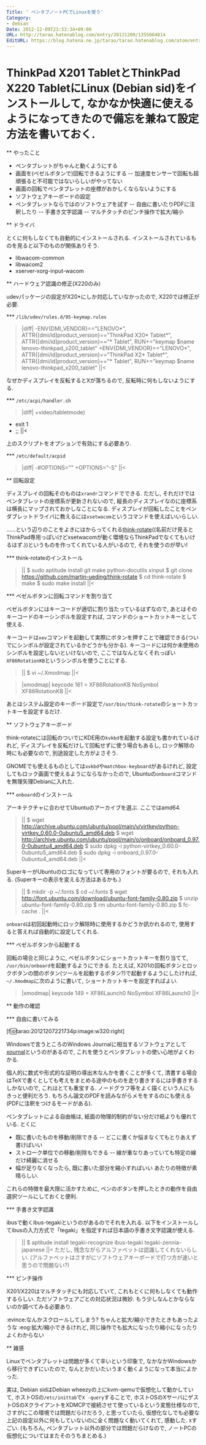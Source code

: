 ```yaml
---
Title: ' ペンタブノートPCでLinuxを使う'
Category:
- debian
Date: 2012-12-09T23:53:34+09:00
URL: http://tarao.hatenablog.com/entry/20121209/1355064814
EditURL: https://blog.hatena.ne.jp/tarao/tarao.hatenablog.com/atom/entry/6653586347149236061
---
```


ThinkPad X201 TabletとThinkPad X220 TabletにLinux (Debian sid)をインストールして, なかなか快適に使えるようになってきたので備忘を兼ねて設定方法を書いておく.
=====

** やったこと

- ペンタブレットがちゃんと動くようにする
- 画面を(ベゼルボタンで)回転できるようにする
-- 加速度センサーで回転も超頑張ると不可能ではないらしいがやってない
- 画面の回転でペンタブレットの座標がおかしくならないようにする
- ソフトウェアキーボードの設定
- ペンタブレットならではのソフトウェアを試す
-- 自由に書いたりPDFに注釈したり
-- 手書き文字認識
-- マルチタッチのピンチ操作で拡大/縮小


** ドライバ

とくに何もしなくても自動的にインストールされる. インストールされているものを見ると以下のものが関係ありそう.
- libwacom-common
- libwacom2
- xserver-xorg-input-wacom

** ハードウェア認識の修正(X220のみ)

udevパッケージの設定がX20*にしか対応していなかったので, X220では修正が必要.

*** <code>/lib/udev/rules.d/95-keymap.rules</code>

>|diff|
-ENV{DMI_VENDOR}=="LENOVO*", ATTR{[dmi/id]product_version}=="ThinkPad X20* Tablet*", ATTR{[dmi/id]product_version}=="* Tablet", RUN+="keymap $name lenovo-thinkpad_x200_tablet"
+ENV{DMI_VENDOR}=="LENOVO*", ATTR{[dmi/id]product_version}=="ThinkPad X2* Tablet*", ATTR{[dmi/id]product_version}=="* Tablet", RUN+="keymap $name lenovo-thinkpad_x200_tablet"
||<

なぜかディスプレイを反転するとXが落ちるので, 反転時に何もしないようにする.

*** <code>/etc/acpi/handler.sh</code>
>|diff|
+video/tabletmode)
+    exit 1
+    ;;
||<

上のスクリプトをオプションで有効にする必要あり.

*** <code>/etc/default/acpid</code>
>|diff|
-#OPTIONS=""
+OPTIONS="-S"
||<

** 回転設定

ディスプレイの回転そのものは<code>xrandr</code>コマンドでできる. ただし, それだけではペンタブレットの座標系が更新されないので, 縦長のディスプレイなのに座標系は横長にマップされておかしなことになる. ディスプレイが回転したことをペンダブレットドライバに教えるには<code>xsetwacom</code>というコマンドを使えばいいらしい.

......という辺りのことをよきにはからってくれる<a href="https://github.com/martin-ueding/think-rotate">think-rotate</a>((名前だけ見るとThinkPad専用っぽいけどxsetwacomが動く環境ならThinkPadでなくてもいけるはず.))というものを作ってくれている人がいるので, それを使うのが早い!

*** think-rotateのインストール

>||
$ sudo aptitude install git make python-docutils xinput
$ git clone https://github.com/martin-ueding/think-rotate
$ cd think-rotate
$ make
$ sudo make install
||<

*** ベゼルボタンに回転コマンドを割り当て

ベゼルボタンにはキーコードが適切に割り当たっているはずなので, あとはそのキーコードのキーシンボルを設定すれば, コマンドのショートカットキーとして使える.

キーコードは<code>xev</code>コマンドを起動して実際にボタンを押すことで確認できる(ついでにシンボルが設定されているかどうかも分かる). キーコードには何か未使用のシンボルを設定しないといけないので, ここではなんとなくそれっぽい<code>XF86RotationKB</code>というシンボルを使うことにする.

>||
$ vi ~/.Xmodmap
||<

>|xmodmap|
keycode 161 = XF86RotationKB NoSymbol XF86RotationKB
||<

あとはシステム設定のキーボード設定で<code>/usr/bin/think-rotate</code>のショートカットキーを設定するだけ.

** ソフトウェアキーボード

think-rotateには回転のついでにKDE用の<code>kvkbd</code>を起動する設定も書かれているけれど, ディスプレイを反転だけして回転せずに使う場合もあるし, ロック解除の時にも必要なので, 別途設定した方がよさそう.

GNOMEでも使えるものとしては<code>xvkbd</code>や<code>matchbox-keyboard</code>があるけれど, 設定してもロック画面で使えるようにならなかったので, Ubuntuの<code>onboard</code>コマンドを無理矢理Debianに入れた.

*** <code>onboard</code>のインストール

アーキテクチャに合わせてUbuntuのアーカイブを選ぶ. ここではamd64.
>||
$ wget http://archive.ubuntu.com/ubuntu/pool/main/v/virtkey/python-virtkey_0.60.0-0ubuntu5_amd64.deb
$ wget http://archive.ubuntu.com/ubuntu/pool/main/o/onboard/onboard_0.97.0-0ubuntu4_amd64.deb
$ sudo dpkg -i python-virtkey_0.60.0-0ubuntu5_amd64.deb
$ sudo dpkg -i onboard_0.97.0-0ubuntu4_amd64.deb
||<

SuperキーがUbuntuのロゴになっていて専用のフォントが要るので, それも入れる. (Superキーの表示を変える方法はあるかも.)
>||
$ mkdir -p ~/.fonts
$ cd ~/.fonts
$ wget http://font.ubuntu.com/download/ubuntu-font-family-0.80.zip
$ unzip ubuntu-font-family-0.80.zip
$ rm ubuntu-font-family-0.80.zip
$ fc-cache .
||<

<code>onboard</code>は初回起動時にロック解除時に使用するかどうか訊かれるので, 使用すると答えれば自動的に設定してくれる.

*** ベゼルボタンから起動する

回転の場合と同じように, ベゼルボタンにショートカットキーを割り当てて, <code>/usr/bin/onboard</code>を起動するようにできる. たとえば, X201の回転ボタンとロックボタンの間のボタン(ツールを起動するボタン?)で起動するようにしたければ, <code>~/.Xmodmap</code>に次のように書いて, ショートカットキーを設定すればよい.
>|xmodmap|
keycode 149 = XF86Launch0 NoSymbol XF86Launch0
||<


** 動作の確認

*** 自由に書いてみる

[f:id:tarao:20121207221734p:image:w320:right]

Windowsで言うところのWindows Journalに相当するソフトウェアとして<a href="http://xournal.sourceforge.net/">xournal</a>というのがあるので, これを使うとペンタブレットの使い心地がよくわかる.

個人的に数式や形式的な証明の導出木なんかを書くことが多くて, 清書する場合はTeXで書くとしても考えをまとめる途中のものを走り書きするには手書きするしかないので, これはとても重宝する. ノードグラフ等をよく描くという人にもきっと便利だろう. もちろん論文のPDFを読みながらメモをするのにも使える(PDFに注釈をつけるモードがある).

ペンタブレットによる自由帳は, 紙面の物理的制約がない分だけ紙よりも優れている. とくに
- 既に書いたものを移動/削除できる
-- どこに書くか悩まなくてもとりあえず書けばいい
- ストローク単位での移動/削除もできる
-- 線が重なりあっていても特定の線だけ綺麗に消せる
- 幅が足りなくなったら, 既に書いた部分を縮小すればいい
あたりの特徴が素晴らしい.

これらの特徴を最大限に活かすために, ペンのボタンを押したときの動作を自由選択ツールにしておくと便利.

*** 手書き文字認識

ibusで動くibus-tegakiというのがあるのでそれを入れる. 以下をインストールしてibusの入力方式で「tegaki」を指定すれば日本語の手書き文字認識が使える.
>||
$ aptitude install tegaki-recognize ibus-tegaki tegaki-zennia-japanese
||<
ただし, 残念ながらアルファベットは認識してくれないらしい. (アルファベットはさすがにソフトウェアキーボードで打つ方が速いと思うので問題ない?)

*** ピンチ操作

X201/X220はマルチタッチにも対応していて, これもとくに何もしなくても動作するらしい. ただソフトウェアごとの対応状況は微妙. もう少しなんとかならないのか調べてみる必要あり.

:evince:なんかスクロールしてしまう? ちゃんと拡大/縮小できたときもあったような
:eog:拡大/縮小できるけれど, 同じ操作でも拡大になったり縮小になったりよくわからない

** 雑感


Linuxでペンタブレットは問題が多くて辛いという印象で, なかなかWindowsから移行できずにいたので, なんとかだいたいうまく動くようになって本当によかった.

実は, Debian sidはDebian wheezyの上にkvm-qemuで仮想化して動かしていて, ホストOSの<code>/etc/inittab</code>で<code>X -query</code>することで, ホストOSのXサーバにゲストOSのXクライアントをXDMCPで接続させて使っているという変態仕様なので, さすがにこの環境では問題だらけだろう, と思っていたら, 仮想化なしでも必要な上記の設定以外に何もしていないのに全く問題なく動いてくれて, 感動した. <code>X</code>すごい. (もちろん, ペンタブレット以外の部分では問題だらけなので, ノートPCの仮想化についてはまたそのうちまとめる.)
